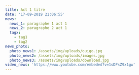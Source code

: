 ```yaml
---
title: Act 1 titre
date: '17-09-2019 21:06:55'
news:
  news_1: paragraphe 1 act 1
  news_2: paragraphe 2 act 1
  tagx:
    - tag1
    - tag2
news_photo:
  photo_news1: /assets/img/uploads/ouigo.jpg
  photo_news2: /assets/img/uploads/images.jpg
  photo_news3: /assets/img/uploads/download.jpg
video_news: 'https://www.youtube.com/embeded?v=1sDPsZ9x1gw'
---
```



